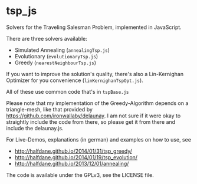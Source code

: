 tsp_js
======

Solvers for the Traveling Salesman Problem, implemented in JavaScript.

There are three solvers available:

- Simulated Annealing (`annealingTsp.js`) 
- Evolutionary (`evolutionaryTsp.js`)
- Greedy (`nearestNeighbourTsp.js`)

If you want to improve the solution's quality, there's also a Lin-Kernighan Optimizer for you convenience (`linKernighanTspOpt.js`).

All of these use common code that's in `tspBase.js`

Please note that my implementation of the Greedy-Algorithm depends on a triangle-mesh, like that provided by https://github.com/ironwallaby/delaunay.
I am not sure if it were okay to straightly include the code from there, so please get it from there and include the delaunay.js.

For Live-Demos, explanations (in german) and examples on how to use, see 

- http://halfdane.github.io/2014/01/31/tsp_greedy/
- http://halfdane.github.io/2014/01/19/tsp_evolution/
- http://halfdane.github.io/2013/12/01/annealing/

The code is available under the GPLv3, see the LICENSE file.